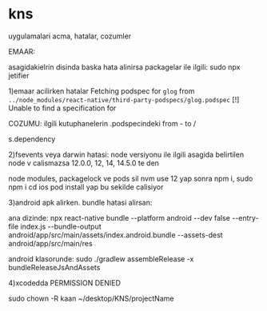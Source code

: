 # kns

uygulamalari acma, hatalar, cozumler

EMAAR:  


asagidakielrin disinda baska hata alinirsa packagelar ile ilgili: sudo npx jetifier 

1)emaar acilirken hatalar 
Fetching podspec for `glog` from `../node_modules/react-native/third-party-podspecs/glog.podspec`
[!] Unable to find a specification for 

COZUMU: ilgili kutuphanelerin .podspecindeki from  -  to /

s.dependency

2)fsevents veya darwin hatasi: node versiyonu ile ilgili asagida belirtilen node v calismazsa 12.0.0, 12, 14, 14.5.0 te den

node modules, packagelock ve pods sil nvm use 12 yap sonra npm i, sudo npm i cd ios pod install yap bu sekilde calisiyor

3)android apk alirken. bundle hatasi alirsan:

ana dizinde: npx react-native bundle --platform android --dev false --entry-file index.js --bundle-output android/app/src/main/assets/index.android.bundle --assets-dest android/app/src/main/res 


android klasorunde: sudo ./gradlew assembleRelease -x bundleReleaseJsAndAssets


4)xcodedda PERMISSION DENIED 

sudo chown -R kaan ~/desktop/KNS/projectName


